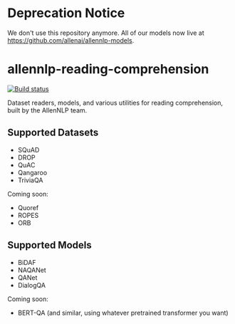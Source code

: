# Deprecation Notice

We don't use this repository anymore. All of our models now live at https://github.com/allenai/allennlp-models.

# allennlp-reading-comprehension
[![Build status](https://github.com/allenai/allennlp-reading-comprehension/workflows/CI/badge.svg)](https://github.com/allenai/allennlp-reading-comprehension/actions?workflow=CI)

Dataset readers, models, and various utilities for reading comprehension, built by the AllenNLP
team.

## Supported Datasets

- SQuAD
- DROP
- QuAC
- Qangaroo
- TriviaQA

Coming soon:

- Quoref
- ROPES
- ORB

## Supported Models

- BiDAF
- NAQANet
- QANet
- DialogQA

Coming soon:

- BERT-QA (and similar, using whatever pretrained transformer you want)
